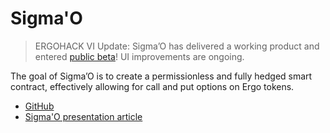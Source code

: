 # Sigma'O

> ERGOHACK VI Update: Sigma’O has delivered a working product and entered [public beta](https://www.sigmao.cc/)! UI improvements are ongoing.

The goal of Sigma’O is to create a permissionless and fully hedged smart contract, effectively allowing for call and put options on Ergo tokens.

- [GitHub](https://github.com/ThierryM1212/SigmaO/)
- [Sigma'O presentation article](https://medium.com/@Haileypdll/sigmao-options-on-ergo-tokens-18adaa098416)